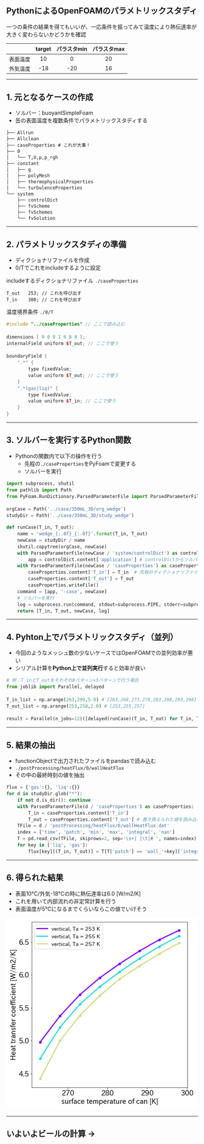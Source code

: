 ## PythonによるOpenFOAMのパラメトリックスタディ

一つの条件の結果を得てもいいが、一応条件を振ってみて温度により熱伝達率が大きく変わらないかどうかを確認

|   | target  | パラスタmin | パラスタmax |
| :-: | :-: | :-: | :-: |
| 表面温度 | 10 | 0 | 20 |
| 外気温度 | -18 | -20 | 16 | 

---

## 1. 元となるケースの作成

- ソルバー：buoyantSimpleFoam
- 缶の表面温度を複数条件でパラメトリックスタディする

```
├── Allrun
├── Allclean
├── caseProperties # これが大事！
├── 0
│   └── T,U,p,p_rgh
├── constant
│   ├── g
│   ├── polyMesh
│   ├── thermophysicalProperties
│   └── turbulenceProperties
└── system
    ├── controlDict
    ├── fvScheme
    ├── fvSchemes
    └── fvSolution
```

---

## 2. パラメトリックスタディの準備

- ディクショナリファイルを作成
- 0/Tでこれをincludeするように設定

includeするディクショナリファイル `./caseProperties`

```cpp:caseProperties
T_out   253; // これを呼び出す
T_in    300; // これを呼び出す
```


温度境界条件 `./0/T`

```cpp
#include "../caseProperties" // ここで読み込む

dimensions [ 0 0 0 1 0 0 0 ];
internalField uniform $T_out; // ここで使う

boundaryField {
    ".*" {
        type fixedValue;
        value uniform $T_out; // ここで使う
    }
    ".*(gas|liq)" {
        type fixedValue;
        value uniform $T_in; // ここで使う
    }
}
```

---

## 3. ソルバーを実行するPython関数

- Pythonの関数内で以下の操作を行う
  - 先程の`./caseProperties`をPyFoamで変更する
  - ソルバーを実行

```Python
import subprocess, shutil
from pathlib import Path
from PyFoam.RunDictionary.ParsedParameterFile import ParsedParameterFile

orgCase = Path('../case/350mL_3D/org_wedge')
studyDir = Path('../case/350mL_3D/study_wedge')
```

```Python
def runCase(T_in, T_out):
    name = 'wedge_{:.0f}_{:.0f}'.format(T_in, T_out)
    newCase = studyDir / name
    shutil.copytree(orgCase, newCase)
    with ParsedParameterFile(newCase / 'system/controlDict') as controlDict:
        app = controlDict.content['application'] # controlDictからソルバーの名前を取り出す
    with ParsedParameterFile(newCase / 'caseProperties') as caseProperties:
        caseProperties.content['T_in'] = T_in  # 先程のディクショナリファイルを書き換える
        caseProperties.content['T_out'] = T_out
        caseProperties.writeFile()
    command = [app, '-case', newCase]
    # ソルバーを実行
    log = subprocess.run(command, stdout=subprocess.PIPE, stderr=subprocess.STDOUT)
    return [T_in, T_out, newCase, log]
```

---

## 4. Pyhton上でパラメトリックスタディ（並列）

- 今回のようなメッシュ数の少ないケースではOpenFOAMでの並列効率が悪い
- シリアル計算を**Python上で並列実行**すると効率が良い

```Python
# 例：T_inとT_outをそれぞれ8パターン×3パターンで行う場合
from joblib import Parallel, delayed

T_in_list = np.arange(263,299,5.0) # [263,268,273,278,283,288,293,298]
T_out_list = np.arange(253,258,2.0) # [253,255,257]

result = Parallel(n_jobs=12)([delayed(runCase)(T_in, T_out) for T_in, T_out in itertools.product(T_in_list, T_out_list)])
```

---

## 5. 結果の抽出

- functionObjectで出力されたファイルをpandasで読み込む
- `./postProcessing/heatFlux/0/wallHeatFlux`
- その中の最終時刻の値を抽出

```Python
flux = {'gas':{}, 'liq':{}}
for d in studyDir.glob("*"):
    if not d.is_dir(): continue
    with ParsedParameterFile(d / 'caseProperties') as caseProperties:
        T_in = caseProperties.content['T_in']
        T_out = caseProperties.content['T_out'] # 書き換えられた値を読み込む
    TFile = d / 'postProcessing/heatFlux/0/wallHeatFlux.dat'
    index = ['time', 'patch', 'min', 'max', 'integral', 'nan']
    T = pd.read_csv(TFile, skiprows=2, sep='\s+| |\t|# ', names=index)
    for key in ['liq', 'gas']:
        flux[key][(T_in, T_out)] = T[T['patch'] == 'wall_'+key]['integral'].values[-1]
```

---

## 6. 得られた結果

- 表面10℃/外気-18℃の時に熱伝達率は6.0 [W/m2/K]
- これを用いて内部流れの非定常計算を行う
- 表面温度が5℃になるまでくらいならこの値でいけそう

![](fig/heattrans_plot.png)

---

## いよいよビールの計算 →
